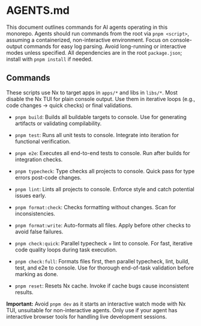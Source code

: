 # AGENTS.md

This document outlines commands for AI agents operating in this monorepo. Agents should run commands from the root via `pnpm <script>`, assuming a containerized, non-interactive environment. Focus on console-output commands for easy log parsing. Avoid long-running or interactive modes unless specified. All dependencies are in the root `package.json`; install with `pnpm install` if needed.

## Commands

These scripts use Nx to target apps in `apps/*` and libs in `libs/*`. Most disable the Nx TUI for plain console output. Use them in iterative loops (e.g., code changes → quick checks) or final validations.

- `pnpm build`: Builds all buildable targets to console. Use for generating artifacts or validating compilability.

- `pnpm test`: Runs all unit tests to console. Integrate into iteration for functional verification.

- `pnpm e2e`: Executes all end-to-end tests to console. Run after builds for integration checks.

- `pnpm typecheck`: Type checks all projects to console. Quick pass for type errors post-code changes.

- `pnpm lint`: Lints all projects to console. Enforce style and catch potential issues early.

- `pnpm format:check`: Checks formatting without changes. Scan for inconsistencies.

- `pnpm format:write`: Auto-formats all files. Apply before other checks to avoid false failures.

- `pnpm check:quick`: Parallel typecheck + lint to console. For fast, iterative code quality loops during task execution.

- `pnpm check:full`: Formats files first, then parallel typecheck, lint, build, test, and e2e to console. Use for thorough end-of-task validation before marking as done.

- `pnpm reset`: Resets Nx cache. Invoke if cache bugs cause inconsistent results.

**Important:** Avoid `pnpm dev` as it starts an interactive watch mode with Nx TUI, unsuitable for non-interactive agents. Only use if your agent has interactive browser tools for handling live development sessions.
